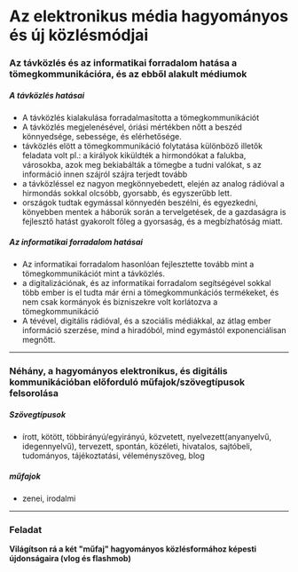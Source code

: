 # Az elektronikus média hagyományos és új közlésmódjai
### Az távközlés és az informatikai forradalom hatása a tömegkommunikációra, és az ebből alakult médiumok
##### A távközlés hatásai
- A távközlés kialakulása forradalmasította a tömegkommunikációt
- A távközlés megjelenésével, óriási mértékben nőtt a beszéd könnyedsége, sebessége, és elérhetősége.
- távközlés elött a tömegkommunikáció folytatása különböző illetők feladata volt pl.: a királyok kiküldték a hirmondókat a falukba, városokba, azok meg bekiabálták a tömegbe a tudni valókat, s az információ innen szájról szájra terjedt tovább
- a távközléssel ez nagyon megkönnyebedett, elején az analog rádióval a hirmondás sokkal olcsóbb, gyorsabb, és egyszerűbb lett.
- országok tudtak egymással könnyedén beszélni, és egyezkedni, könyebben mentek a háborúk során a tervelgetések, de a gazdaságra is fejlesztő hatást gyakorolt főleg a gyorsaság, és a megbízhatóság miatt.
##### Az informatikai forradalom hatásai
- Az informatikai forradalom hasonlóan fejlesztette tovább mint a tömegkommunikációt mint a távközlés. 
- a digitalizációnak, és az informatikai forradalom segítségével sokkal több ember is el tudta már érni a tömegkommunkációs termékeket, és nem csak kormányok és bizniszekre volt korlátozva a tömegkommunikáció
- A tévével, digitális rádióval, és a szociális médiákkal, az átlag ember információ szerzése, mind a hiradóból, mind egymástól exponenciálisan megnőtt.
---
### Néhány, a hagyományos elektronikus, és digitális kommunikációban előforduló műfajok/szövegtípusok felsorolása
##### Szövegtípusok
- írott, kötött, többirányú/egyirányú, közvetett, nyelvezett(anyanyelvű, idegennyelvű), tervezett, spontán, közéleti, hivatalos, sajtóbeli, tudományos, tájékoztatási, véleményszöveg, blog
##### műfajok
- zenei, irodalmi
---
### Feladat
**Világítson rá a két "műfaj" hagyományos közlésformához képesti újdonságaira (vlog és flashmob)**